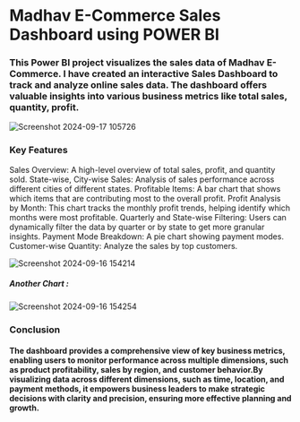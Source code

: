 # Madhav E-Commerce Sales Dashboard using POWER BI

<h3>This Power BI project visualizes the sales data of Madhav E-Commerce.
  I have created an interactive Sales Dashboard to track and analyze online sales data. The dashboard offers valuable insights into various business metrics like total sales, quantity, profit.
</h3>

![Screenshot 2024-09-17 105726](https://github.com/user-attachments/assets/f114c4e0-b427-4bc2-9c3c-d8fba829b939)



<h4>
  <h3>Key Features</h3>
  Sales Overview: A high-level overview of total sales, profit, and quantity sold.
  State-wise, City-wise Sales: Analysis of sales performance across different cities of different states.
  Profitable Items: A bar chart that shows which items that are contributing most to the overall profit.
  Profit Analysis by Month: This chart tracks the monthly profit trends, helping identify which months were most profitable.
  Quarterly and State-wise Filtering: Users can dynamically filter the data by quarter or by state to get more granular insights.
  Payment Mode Breakdown: A pie chart showing payment modes.
  Customer-wise Quantity: Analyze the sales by top customers.
  
</h4>


![Screenshot 2024-09-16 154214](https://github.com/user-attachments/assets/4c0166f4-c45c-4a57-bab4-ec81e932c9e6)

<h5> Another Chart :  </h5>

![Screenshot 2024-09-16 154254](https://github.com/user-attachments/assets/7ccf9b3e-037a-454a-9264-41ac25ae80eb)

<h3>Conclusion</h3>
<h4>
  The dashboard provides a comprehensive view of key business metrics, enabling users to monitor performance across multiple dimensions, such as product profitability, sales by region, and customer behavior.By
  visualizing data across different dimensions, such as time, location, and payment methods, it empowers business leaders to make strategic decisions with clarity and precision, ensuring more effective planning
  and growth.
</h4>

